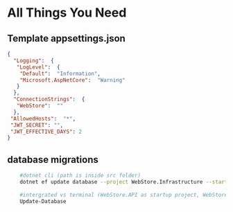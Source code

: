 # All Things You Need

## Template appsettings.json

``` json
{
  "Logging":  {
   "LogLevel":  {
    "Default":  "Information",
    "Microsoft.AspNetCore":  "Warning"
   }
  },
  "ConnectionStrings":  {
   "WebStore":  ""
  },
 "AllowedHosts":  "*",
 "JWT_SECRET": "",
 "JWT_EFFECTIVE_DAYS": 2
}
```

## database migrations

``` bash
    #dotnet cli (path is inside src folder)
    dotnet ef update database --project WebStore.Infrastructure --startup-project WebStore.API
    
    #intergrated vs terminal (WebStore.API as startup project, WebStore.Infrastructure as default)
    Update-Database
```
